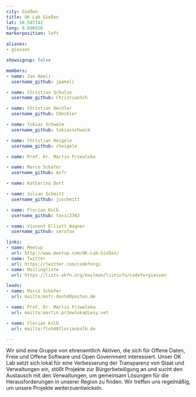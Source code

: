 ```yaml
---
city: Gießen
title: OK Lab Gießen
lat: 50.587142
long: 8.690926
markerposition: left

aliases:
- giessen

showsignup: false

members:
- name: Jan Ameli
  username_github: jpameli

- name: Christian Schulze
  username_github: ChristianSch

- name: Christian Oechler
  username_github: COechler

- name: Tobias Schwalm
  username_github: tobiasschwalm

- name: Christian Heigele
  username_github: cheigele

- name: Prof. Dr. Martin Przewloka

- name: Marco Schäfer
  username_github: msfr

- name: Katharina Dort

- name: Julian Schmitt
  username_github: juschmitt

- name: Florian Kolb
  username_github: toxic2302

- name: Vincent Elliott Wagner
  username_github: serofax

links:
- name: Meetup
  url: http://www.meetup.com/OK-Lab-Gießen/
- name: Twitter
  url: https://twitter.com/codeforgi
- name: Mailingliste
  url: https://lists.okfn.org/mailman/listinfo/codeforgiessen

leads:
- name: Marco Schäfer
  url: mailto:msfr-dev%40posteo.de

- name: Prof. Dr. Martin Przweloka
  url: mailto:martin.przewloka@iesy.net

- name: Florian Kolb
  url: mailto:flo%40floriankolb.de

---
```


Wir sind eine Gruppe von ehrenamtlich Aktiven, die sich für Offene Daten, Freie und Offene Software und Open Government interessiert. Unser OK Lab setzt sich lokal für eine Verbesserung der Transparenz von Staat und Verwaltungen ein, stößt Projekte zur Bürgerbeteiligung an und sucht den Austausch mit den Verwaltungen, um gemeinsam Lösungen für die Herausforderungen in unserer Region zu finden. Wir treffen uns regelmäßig, um unsere Projekte weiterzuentwickeln.
